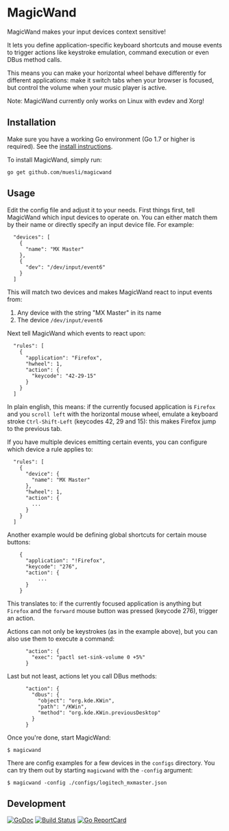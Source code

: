 # MagicWand

MagicWand makes your input devices context sensitive!

It lets you define application-specific keyboard shortcuts and mouse events to
trigger actions like keystroke emulation, command execution or even DBus method
calls.

This means you can make your horizontal wheel behave differently for different
applications: make it switch tabs when your browser is focused, but control the
volume when your music player is active.

Note: MagicWand currently only works on Linux with evdev and Xorg!

## Installation

Make sure you have a working Go environment (Go 1.7 or higher is required).
See the [install instructions](http://golang.org/doc/install.html).

To install MagicWand, simply run:

    go get github.com/muesli/magicwand

## Usage

Edit the config file and adjust it to your needs. First things first, tell
MagicWand which input devices to operate on. You can either match them by
their name or directly specify an input device file. For example:

```
  "devices": [
    {
      "name": "MX Master"
    },
    {
      "dev": "/dev/input/event6"
    }
  ]
```

This will match two devices and makes MagicWand react to input events from:

1.  Any device with the string "MX Master" in its name
2.  The device `/dev/input/event6`

Next tell MagicWand which events to react upon:

```
  "rules": [
    {
      "application": "Firefox",
      "hwheel": 1,
      "action": {
        "keycode": "42-29-15"
      }
    }
  ]
```

In plain english, this means: if the currently focused application is `Firefox`
and you `scroll left` with the horizontal mouse wheel, emulate a keyboard stroke
`Ctrl-Shift-Left` (keycodes 42, 29 and 15): this makes Firefox jump to the
previous tab.

If you have multiple devices emitting certain events, you can configure which
device a rule applies to:

```
  "rules": [
    {
      "device": {
        "name": "MX Master"
      },
      "hwheel": 1,
      "action": {
        ...
      }
    }
  ]
```

Another example would be defining global shortcuts for certain mouse buttons:

```
    {
      "application": "!Firefox",
      "keycode": "276",
      "action": {
          ...
      }
    }
```

This translates to: if the currently focused application is anything but
`Firefox` and the `forward` mouse button was pressed (keycode 276), trigger
an action.

Actions can not only be keystrokes (as in the example above), but you can also
use them to execute a command:

```
      "action": {
        "exec": "pactl set-sink-volume 0 +5%"
      }
```

Last but not least, actions let you call DBus methods:

```
      "action": {
        "dbus": {
          "object": "org.kde.KWin",
          "path": "/KWin",
          "method": "org.kde.KWin.previousDesktop"
        }
      }
```

Once you're done, start MagicWand:

```
$ magicwand
```

There are config examples for a few devices in the `configs` directory. You can
try them out by starting `magicwand` with the `-config` argument:

```
$ magicwand -config ./configs/logitech_mxmaster.json
```

## Development

[![GoDoc](https://godoc.org/github.com/golang/gddo?status.svg)](https://godoc.org/github.com/muesli/magicwand)
[![Build Status](https://travis-ci.org/muesli/magicwand.svg?branch=master)](https://travis-ci.org/muesli/magicwand)
[![Go ReportCard](http://goreportcard.com/badge/muesli/magicwand)](http://goreportcard.com/report/muesli/magicwand)
